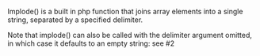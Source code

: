 Implode() is a built in php function that joins array elements into a single string, separated by a specified delimiter.

Note that implode() can also be called with the delimiter argument omitted, in which case it defaults to an empty string:
see #2
